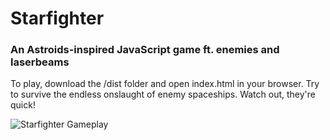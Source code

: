 # Starfighter
### An Astroids-inspired JavaScript game ft. enemies and laserbeams

To play, download the /dist folder and open index.html in your browser. Try to survive the endless onslaught of enemy spaceships. Watch out, they're quick!

![Starfighter Gameplay](https://i.imgur.com/FYxSUUD.png)
